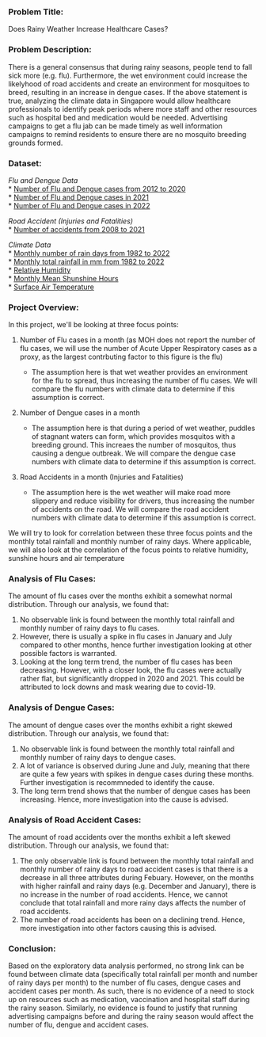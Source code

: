 ### Problem Title:
Does Rainy Weather Increase Healthcare Cases?

### Problem Description:
There is a general consensus that during rainy seasons, people tend to fall sick more (e.g. flu). Furthermore, the wet environment could increase the likelyhood of road accidents and create an environment for mosquitoes to breed, resulting in an increase in dengue cases. If the above statement is true, analyzing the climate data in Singapore would allow healthcare professionals to identify peak periods where more staff and other resources such as hospital bed and medication would be needed. Advertising campaigns to get a flu jab can be made timely as well information campaigns to remind residents to ensure there are no mosquito breeding grounds formed. 

### Dataset:
*Flu and Dengue Data* <br>
    * [Number of Flu and Dengue cases from 2012 to 2020](https://www.moh.gov.sg/resources-statistics/infectious-disease-statistics/2020/weekly-infectious-diseases-bulletin)<br>
    * [Number of Flu and Dengue cases in 2021](https://www.moh.gov.sg/resources-statistics/infectious-disease-statistics/2021)<br>
    * [Number of Flu and Dengue cases in 2022](https://www.moh.gov.sg/resources-statistics/infectious-disease-statistics/2022)<br>

*Road Accident (Injuries and Fatalities)*<br>
    * [Number of accidents from 2008 to 2021](https://www.police.gov.sg/media-room/statistics)<br>

*Climate Data* <br>
    * [Monthly number of rain days from 1982 to 2022](../data/rainfall-monthly-number-of-rain-days.csv)<br>
    * [Monthly total rainfall in mm from 1982 to 2022](../data/rainfall-monthly-total.csv)<br>
    * [Relative Humidity](https://data.gov.sg/dataset/relative-humidity-monthly-mean)<br>
    * [Monthly Mean Shunshine Hours](https://data.gov.sg/dataset/sunshine-duration-monthly-mean-daily-duration)<br>
    * [Surface Air Temperature](https://data.gov.sg/dataset/surface-air-temperature-mean-daily-minimum)<br>

### Project Overview:
In this project, we'll be looking at three focus points:
1. Number of Flu cases in a month (as MOH does not report the number of flu cases, we will use the number of Acute Upper Respiratory cases as a proxy, as the largest contrbuting factor to this figure is the flu)
    * The assumption here is that wet weather provides an environment for the flu to spread, thus increasing the number of flu cases. We will compare the flu numbers with climate data to determine if this assumption is correct.

2. Number of Dengue cases in a month
    * The assumption here is that during a period of wet weather, puddles of stagnant waters can form, which provides mosquitos with a breeding ground. This increaes the number of mosquitos, thus causing a dengue outbreak. We will compare the dengue case numbers with climate data to determine if this assumption is correct. 

3. Road Accidents in a month (Injuries and Fatalities)
    * The assumption here is the wet weather will make road more slippery and reduce visibility for drivers, thus increasing the number of accidents on the road. We will compare the road accident numbers with climate data to determine if this assumption is correct. 

We will try to look for correlation between these three focus points and the monthly total rainfall and monthly number of rainy days. Where applicable, we will also look at the correlation of the focus points to relative humidity, sunshine hours and air temperature

### Analysis of Flu Cases:
The amount of flu cases over the months exhibit a somewhat normal distribution. Through our analysis, we found that:
1. No observable link is found between the monthly total rainfall and monthly number of rainy days to flu cases.
2. However, there is usually a spike in flu cases in January and July compared to other months, hence further investigation looking at other possible factors is warranted.
3. Looking at the long term trend, the number of flu cases has been decreasing. However, with a closer look, the flu cases were actually rather flat, but significantly dropped in 2020 and 2021. This could be attributed to lock downs and mask wearing due to covid-19.

### Analysis of Dengue Cases:
The amount of dengue cases over the months exhibit a right skewed distribution. Through our analysis, we found that:
1. No observable link is found between the monthly total rainfall and monthly number of rainy days to dengue cases.
2. A lot of variance is observed during June and July, meaning that there are quite a few years with spikes in dengue cases during these months. Further investigation is recommneded to identify the cause.
3. The long term trend shows that the number of dengue cases has been increasing. Hence, more investigation into the cause is advised. 

### Analysis of Road Accident Cases:
The amount of road accidents over the months exhibit a left skewed distribution. Through our analysis, we found that:
1. The only observable link is found between the monthly total rainfall and monthly number of rainy days to road accident cases is that there is a decrease in all three attributes during Febuary. However, on the months with higher rainfall and rainy days (e.g. December and January), there is no increase in the number of road accidents. Hence, we cannot conclude that total rainfall and more rainy days affects the number of road accidents.
2. The number of road accidents has been on a declining trend. Hence, more investigation into other factors causing this is advised.

### Conclusion:
Based on the exploratory data analysis performed, no strong link can be found between climate data (specifically total rainfall per month and number of rainy days per month) to the number of flu cases, dengue cases and accident cases per month. As such, there is no evidence of a need to stock up on resources such as medication, vaccination and hospital staff during the rainy season. Similarly, no evidence is found to justify that running advertising campaigns before and during the rainy season would affect the number of flu, dengue and accident cases. 